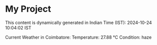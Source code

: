 # My Project

This content is dynamically generated in Indian Time (IST): 2024-10-24 10:04:02 IST


Current Weather in Coimbatore:
Temperature: 27.88 °C
Condition: haze
